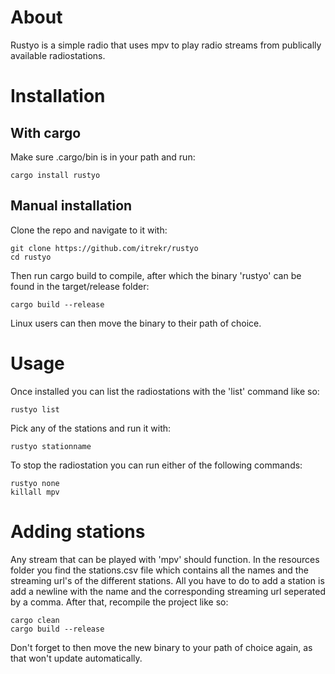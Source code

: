 # About

Rustyo is a simple radio that uses mpv to play radio streams from publically available radiostations.

# Installation

## With cargo

Make sure .cargo/bin is in your path and run:

```
cargo install rustyo
```

## Manual installation

Clone the repo and navigate to it with:

```
git clone https://github.com/itrekr/rustyo
cd rustyo
```

Then run cargo build to compile, after which the binary 'rustyo' can be found in the target/release folder:

```
cargo build --release
```

Linux users can then move the binary to their path of choice.

# Usage

Once installed you can list the radiostations with the 'list' command like so:

```
rustyo list
```

Pick any of the stations and run it with:

```
rustyo stationname
```

To stop the radiostation you can run either of the following commands:

```
rustyo none
killall mpv
```


# Adding stations

Any stream that can be played with 'mpv' should function. In the resources folder you find the stations.csv file which contains all the names and the streaming url's of the different stations. All you have to do to add a station is add a newline with the name and the corresponding streaming url seperated by a comma. After that, recompile the project like so:

```
cargo clean
cargo build --release
```

Don't forget to then move the new binary to your path of choice again, as that won't update automatically.